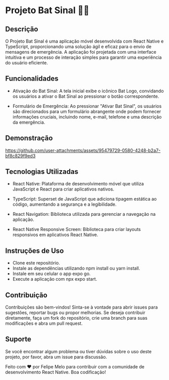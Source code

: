 # Projeto Bat Sinal 🦇🚨

## Descrição

O Projeto Bat Sinal é uma aplicação móvel desenvolvida com React Native e
TypeScript, proporcionando uma solução ágil e eficaz para o envio de mensagens
de emergência. A aplicação foi projetada com uma interface intuitiva e um
processo de interação simples para garantir uma experiência do usuário
eficiente.

## Funcionalidades

-   Ativação do Bat Sinal: A tela inicial exibe o icônico Bat Logo, convidando os
    usuários a ativar o Bat Sinal ao pressionar o botão correspondente.

-   Formulário de Emergência: Ao pressionar "Ativar Bat Sinal", os usuários são
    direcionados para um formulário abrangente onde podem fornecer informações
    cruciais, incluindo nome, e-mail, telefone e uma descrição da emergência.

## Demonstração

https://github.com/user-attachments/assets/95479729-0580-4248-b2a7-bf8c829f9ed3


## Tecnologias Utilizadas

-   React Native: Plataforma de desenvolvimento móvel que utiliza JavaScript e
    React para criar aplicativos nativos.

-   TypeScript: Superset de JavaScript que adiciona tipagem estática ao código,
    aumentando a segurança e a legibilidade.

-   React Navigation: Biblioteca utilizada para gerenciar a navegação na
    aplicação.

-   React Native Responsive Screen: Biblioteca para criar layouts responsivos em
    aplicativos React Native.

## Instruções de Uso

-   Clone este repositório.
-   Instale as dependências utilizando npm install ou yarn
    install.
-   Instale em seu celular o app expo go.
-   Execute a aplicação com npx expo start.

## Contribuição

Contribuições são bem-vindos! Sinta-se à vontade para abrir issues para
sugestões, reportar bugs ou propor melhorias. Se deseja contribuir diretamente,
faça um fork do repositório, crie uma branch para suas modificações e abra um
pull request.

## Suporte

Se você encontrar algum problema ou tiver dúvidas sobre o uso deste projeto, por
favor, abra um issue para discussão.

Feito com ❤️ por Felipe Melo para contribuir com a comunidade de desenvolvimento
React Native. Boa codificação!
